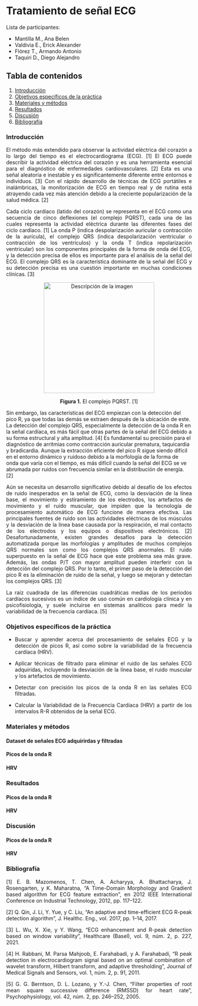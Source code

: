 # Tratamiento de señal ECG
Lista de participantes:  
- Mantilla M., Ana Belen  
- Valdivia E., Erick Alexander   
- Flórez T., Armando Antonio  
- Taquiri D., Diego Alejandro

## Tabla de contenidos
1. [Introducción](https://github.com/diego-taquiri/ISB-equipo11/blob/main/Documentaci%C3%B3n/Laboratorio%2012/Procesamiento_ECG.md#introducci%C3%B3n)
2. [Objetivos específicos de la práctica](https://github.com/diego-taquiri/ISB-equipo11/blob/main/Documentaci%C3%B3n/Laboratorio%2012/Procesamiento_ECG.md#objetivos-espec%C3%ADficos-de-la-pr%C3%A1ctica)
3. [Materiales y métodos](https://github.com/diego-taquiri/ISB-equipo11/blob/main/Documentaci%C3%B3n/Laboratorio%2012/Procesamiento_ECG.md#materiales-y-m%C3%A9todos)
5. [Resultados](https://github.com/diego-taquiri/ISB-equipo11/blob/main/Documentaci%C3%B3n/Laboratorio%2012/Procesamiento_ECG.md#resultados)
6. [Discusión](https://github.com/diego-taquiri/ISB-equipo11/blob/main/Documentaci%C3%B3n/Laboratorio%2012/Procesamiento_ECG.md#discusi%C3%B3n)
7. [Bibliografía](https://github.com/diego-taquiri/ISB-equipo11/blob/main/Documentaci%C3%B3n/Laboratorio%2012/Procesamiento_ECG.md#bibliograf%C3%ADa)

### Introducción
<p align="justify"> El método más extendido para observar la actividad eléctrica del corazón a lo largo del tiempo es el electrocardiograma (ECG). [1] El ECG puede describir la actividad eléctrica del corazón y es una herramienta esencial para el diagnóstico de enfermedades cardiovasculares. [2] Esta es  una señal aleatoria e inestable y es significantemente diferente entre entornos e individuos. [3] Con el rápido desarrollo de técnicas de ECG portátiles e inalámbricas, la monitorización de ECG en tiempo real y de rutina está atrayendo cada vez más atención debido a la creciente popularización de la salud médica. [2]
  
<p align="justify"> Cada ciclo cardíaco (latido del corazón) se representa en el ECG como una secuencia de cinco deflexiones (el complejo PQRST), cada una de las cuales representa la actividad eléctrica durante las diferentes fases del ciclo cardíaco. [1] La onda P (indica despolarización auricular o contracción de la aurícula), el complejo QRS (indica despolarización ventricular o contracción de los ventrículos) y la onda T (indica repolarización ventricular) son los componentes principales de la forma de onda del ECG, y la detección precisa de ellos es importante para el análisis de la señal del ECG. El complejo QRS es la característica dominante de la señal del ECG y su detección precisa es una cuestión importante en muchas condiciones clínicas. [3] 

<p align="center">
<img src="https://github.com/diego-taquiri/ISB-equipo11/blob/main/Documentaci%C3%B3n/Laboratorio%2012/Images/qrs.png" alt="Descripción de la imagen" width="300"><br> 
<p align="center"><b>Figura 1.</b> El complejo PQRST. [1] <br> 
  
Sin embargo,  las características del ECG empiezan con la detección del pico R, ya que todas las demás se extraen después de la ubicación de este. La detección del complejo QRS, especialmente la detección de la onda R en la señal cardíaca, es más fácil que otras partes de la señal del ECG debido a su forma estructural y alta amplitud. [4] Es fundamental su precisión para el diagnóstico de arritmias como contracción auricular prematura, taquicardia y bradicardia. Aunque la extracción eficiente del pico R sigue siendo difícil en el entorno dinámico y ruidoso debido a la morfología de la forma de onda que varía con el tiempo, es más difícil cuando la señal del ECG se ve abrumada por ruidos con frecuencia similar en la distribución de energía. [2]

<p align="justify"> Aún se necesita un desarrollo significativo debido al desafío de los efectos de ruido inesperados en la señal de ECG, como la desviación de la línea base, el movimiento y estiramiento de los electrodos, los artefactos de movimiento y el ruido muscular, que impiden que la tecnología de procesamiento automático de ECG funcione de manera efectiva. Las principales fuentes de ruido son las actividades eléctricas de los músculos y la desviación de la línea base causada por la respiración, el mal contacto de los electrodos y los equipos o dispositivos electrónicos. [2] Desafortunadamente, existen grandes desafíos para la detección automatizada porque las morfologías y amplitudes de muchos complejos QRS normales son como los complejos QRS anormales. El ruido superpuesto en la señal de ECG hace que este problema sea más grave. Además, las ondas P/T con mayor amplitud pueden interferir con la detección del complejo QRS. Por lo tanto, el primer paso de la detección del pico R es la eliminación de ruido de la señal, y luego se mejoran y detectan los complejos QRS. [3]

<p align="justify"> La raíz cuadrada de las diferencias cuadráticas medias de los períodos cardíacos sucesivos es un índice de uso común en cardiología clínica y en psicofisiología, y suele incluirse en sistemas analíticos para medir la variabilidad de la frecuencia cardíaca. [5]

### Objetivos específicos de la práctica
- <p align="justify"> Buscar y aprender acerca del procesamiento de señales ECG y la detección de picos R, así como sobre la variabilidad de la frecuencia cardíaca (HRV).
- <p align="justify"> Aplicar técnicas de filtrado para eliminar el ruido de las señales ECG adquiridas, incluyendo la desviación de la línea base, el ruido muscular y los artefactos de movimiento.
- <p align="justify"> Detectar con precisión los picos de la onda R en las señales ECG filtradas.
- <p align="justify"> Calcular la Variabilidad de la Frecuencia Cardíaca (HRV) a partir de los intervalos R-R obtenidos de la señal ECG.

### Materiales y métodos
#### Dataset de señales ECG adquirirdas y filtradas
#### Picos de la onda R
#### HRV 

### Resultados
#### Picos de la onda R
#### HRV 

### Discusión
#### Picos de la onda R
#### HRV 

### Bibliografía
<p align="justify"> [1] E. B. Mazomenos, T. Chen, A. Acharyya, A. Bhattacharya, J. Rosengarten, y K. Maharatna, “A Time-Domain Morphology and Gradient based algorithm for ECG feature extraction”, en 2012 IEEE International Conference on Industrial Technology, 2012, pp. 117–122.
<p align="justify"> [2] Q. Qin, J. Li, Y. Yue, y C. Liu, “An adaptive and time-efficient ECG R-peak detection algorithm”, J. Healthc. Eng., vol. 2017, pp. 1–14, 2017.
<p align="justify"> [3] L. Wu, X. Xie, y Y. Wang, “ECG enhancement and R-peak detection based on window variability”, Healthcare (Basel), vol. 9, núm. 2, p. 227, 2021.
<p align="justify"> [4] H. Rabbani, M. Parsa Mahjoob, E. Farahabadi, y A. Farahabadi, “R peak detection in electrocardiogram signal based on an optimal combination of wavelet transform, Hilbert transform, and adaptive thresholding”, Journal of Medical Signals and Sensors, vol. 1, núm. 2, p. 91, 2011.
<p align="justify"> [5] G. G. Berntson, D. L. Lozano, y Y.-J. Chen, “Filter properties of root mean square successive difference (RMSSD) for heart rate”, Psychophysiology, vol. 42, núm. 2, pp. 246–252, 2005.
